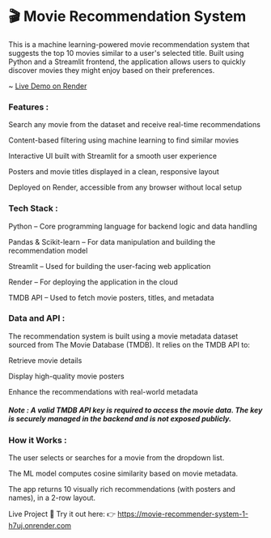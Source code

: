 # 🎬 Movie Recommendation System

This is a machine learning-powered movie recommendation system that suggests the top 10 movies similar to a user's selected title. Built using Python and a Streamlit frontend, the application allows users to quickly discover movies they might enjoy based on their preferences.

~ [Live Demo on Render](https://movie-recommender-system-1-h7uj.onrender.com)


### Features : 
Search any movie from the dataset and receive real-time recommendations

Content-based filtering using machine learning to find similar movies

Interactive UI built with Streamlit for a smooth user experience

Posters and movie titles displayed in a clean, responsive layout

Deployed on Render, accessible from any browser without local setup

### Tech Stack : 
Python – Core programming language for backend logic and data handling

Pandas & Scikit-learn – For data manipulation and building the recommendation model

Streamlit – Used for building the user-facing web application

Render – For deploying the application in the cloud

TMDB API – Used to fetch movie posters, titles, and metadata

### Data and API :
The recommendation system is built using a movie metadata dataset sourced from The Movie Database (TMDB). It relies on the TMDB API to:

Retrieve movie details

Display high-quality movie posters

Enhance the recommendations with real-world metadata

##### Note : A valid TMDB API key is required to access the movie data. The key is securely managed in the backend and is not exposed publicly.

### How it Works : 
The user selects or searches for a movie from the dropdown list.

The ML model computes cosine similarity based on movie metadata.

The app returns 10 visually rich recommendations (with posters and names), in a 2-row layout.

Live Project
🎥 Try it out here:
👉 https://movie-recommender-system-1-h7uj.onrender.com
